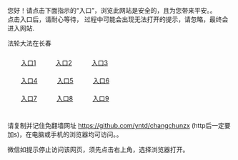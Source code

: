 您好！请点击下面指示的“入口”，浏览此网站是安全的，且为您带来平安。。 <br/>
点击入口后，请耐心等待， 过程中可能会出现无法打开的提示，请忽略，最终会进入网站. </br>

法轮大法在长春<br/>
<div style="padding:10px"><a style="margin:20px" target="_blank" href="https://da6nxokgjos0b.cloudfront.net/2Qpsp?ztiamlyd" id="ccLink1" rel="nofollow">入口1</a> <a target="_blank" style="margin:20px" href="https://d6qg1qc25pvju.cloudfront.net/2Qpsp?sedud" id="ccLink2" rel="nofollow">入口2</a> <a style="margin:20px" target="_blank" href="https://d1ta2otxk8q8ih.cloudfront.net/2Qpsp?tqwdtocy" id="ccLink3" rel="nofollow">入口3</a></div>

<div style="padding:10px" ><a style="margin:20px" target="_blank" href="https://da6nxokgjos0b.cloudfront.net/2Qpsp?ztiamlyd" id="ccLink4" rel="nofollow">入口4</a> <a style="margin:20px" href="https://d6qg1qc25pvju.cloudfront.net/2Qpsp?sedud" target="_blank" id="ccLink5" rel="nofollow">入口5</a> <a style="margin:20px" href="https://d1ta2otxk8q8ih.cloudfront.net/2Qpsp?tqwdtocy" target="_blank" id="ccLink6" rel="nofollow">入口6</a></div>

<div style="padding:10px"><a style="margin:20px" target="_blank" href="https://da6nxokgjos0b.cloudfront.net/2Qpsp?ztiamlyd" id="ccLink7" rel="nofollow">入口7</a> <a style="margin:20px" href="https://d6qg1qc25pvju.cloudfront.net/2Qpsp?sedud" target="_blank" id="ccLink8" rel="nofollow">入口8</a> <a style="margin:20px" target="_blank" href="https://d1ta2otxk8q8ih.cloudfront.net/2Qpsp?tqwdtocy" id="ccLink9" rel="nofollow">入口9</a></div>

<br/>



请复制并记住免翻墙网址 https://github.com/yntd/changchunzx (http后一定要加s)，在电脑或手机的浏览器均可访问。。<br/>

微信如提示停止访问该网页，须先点击右上角，选择浏览器打开。

